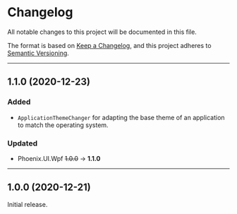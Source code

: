 # Changelog

All notable changes to this project will be documented in this file.

The format is based on [Keep a Changelog](https://keepachangelog.com/en/1.0.0/), and this project adheres to [Semantic Versioning](https://semver.org/spec/v2.0.0.html).
___

## 1.1.0 (2020-12-23)

### Added

- `ApplicationThemeChanger` for adapting the base theme of an application to match the operating system.

### Updated

- Phoenix.UI.Wpf ~~1.0.0~~ → **1.1.0**
___

## 1.0.0 (2020-12-21)

Initial release.